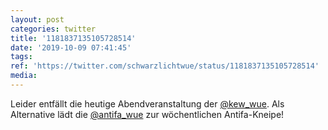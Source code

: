 ```yaml
---
layout: post
categories: twitter
title: '1181837135105728514'
date: '2019-10-09 07:41:45'
tags: 
ref: 'https://twitter.com/schwarzlichtwue/status/1181837135105728514'
media:
---
```

Leider entfällt die heutige Abendveranstaltung der [@kew_wue](https://twitter.com/kew_wue). Als Alternative lädt die [@antifa_wue](https://twitter.com/antifa_wue) zur wöchentlichen Antifa-Kneipe!